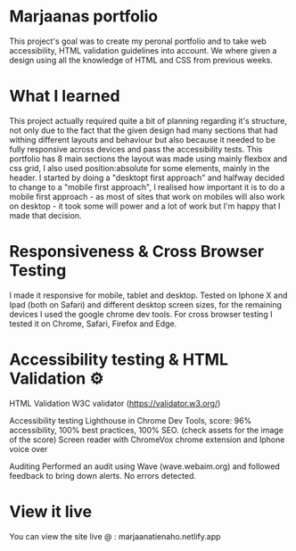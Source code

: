 
# Marjaanas portfolio
This project's goal was to create my peronal portfolio and to take web accessibility, HTML validation guidelines into account. We where given a design using all the knowledge of HTML and CSS from previous weeks.

# What I learned 
This project actually required quite a bit of planning regarding it's structure, not only due to the fact that the given design had many sections that had withing different layouts and behaviour but also because it needed to be fully responsive across devices and pass the accessibility tests. This portfolio has 8 main sections the layout was made using mainly flexbox and css grid, I also used position:absolute for some elements, mainly in the header. I started by doing a "desktopt first approach" and halfway decided to change to a "mobile first approach", I realised how important it is to do a mobile first approach - as most of sites that work on mobiles will also work on desktop - it took some will power and a lot of work but I'm happy that I made that decision.

# Responsiveness & Cross Browser Testing 
I made it responsive for mobile, tablet and desktop. Tested on Iphone X and Ipad (both on Safari) and different desktop screen sizes, for the remaining devices I used the google chrome dev tools. For cross browser testing I tested it on Chrome, Safari, Firefox and Edge.

# Accessibility testing & HTML Validation ⚙️
HTML Validation W3C validator (https://validator.w3.org/)

Accessibility testing Lighthouse in Chrome Dev Tools, score: 96% accessibility, 100% best practices, 100% SEO. (check assets for the image of the score) Screen reader with ChromeVox chrome extension and Iphone voice over

Auditing Performed an audit using Wave (wave.webaim.org) and followed feedback to bring down alerts. No errors detected.

# View it live 
You can view the site live @ : marjaanatienaho.netlify.app

